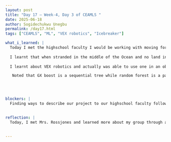 ```yaml
---
layout: post
title: "Day 17 – Week-4, Day 3 of CEAMLS "
date: 2025-06-18
author: Sogidechukwu Unegbu
permalink: /day17.html
tags: ["CEAMLS", "ML", "VEX robotics", "Icebreaker"]

what_i_learned: |  
  Today I met the highschool faculty I would be working with moving forward Mrs Rossjones, We had an icebreaker to make a superhero persona based on our strenghts and weakness, and it gave me insight into the members of my group. 
  
  I learnt that when stranded in the middle of the Ocean and no land in sight, according to a lifeguard a shaving mirror is more important than I thought.
  
  I learnt about VEX robotics and actually was able to use one in an obstacle course

   Noted that GX boost is a sequential tree while random forest is a parallel tree. I learned about GridsearchCV and its use in python. That overerfit in ML is when a model performs too well in it training data, and cant work as well with test data (cramming and not learning) whereas underfit does not work well with training and test data.

  

  
blockers: |
  Finding ways to describe our project to our highschool faculty following the guideline given. Fear of the weather hoping i get home on time

  
reflection: |
  Today, I met Mrs. Rossjones and learned more about my group through a superhero-themed icebreaker. I explored VEX robotics by guiding a robot through an obstacle course and learned a survival tip about using a mirror at sea. I also deepened my understanding of ML concepts like XGBoost vs. Random Forest, GridSearchCV, and overfitting vs. underfitting. Overall a fruitful day
  
   
---
```

